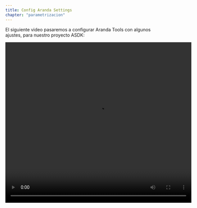 ```yaml
---
title: Config Aranda Settings
chapter: "parametrizacion"
---
```


El siguiente video pasaremos a configurar Aranda Tools con algunos ajustes, para nuestro proyecto ASDK:

<video width="580" height="500" controls> <source src="*" type="video/mp4"> Your browser does not support the video tag. </video>
